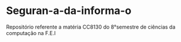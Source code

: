 # Seguran-a-da-informa-o
Repositório referente a matéria CC8130 do 8°semestre de ciências da computação na F.E.I

